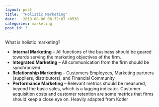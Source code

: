 ```yaml
---
layout: post
title:  "Holistic Marketing"
date:   2019-08-06 08:32:07 +0530
categories: marketing
post_id: 3
---
```


What is holistic marketing?
- **Internal Marketing** – All functions of the business should be geared towards serving the marketing objectives of the firm.
- **Integrated Marketing** – All communication from the firm should be synchronized
- **Relationship Marketing** – Customers Employees, Marketing partners (suppliers, distributors), and Financial Community
- **Performance Marketing** – Relevant metrics should be measured, beyond the basic sales, which is a lagging indicator. Customer acquisition costs and customer retention are some metrics that firms should keep a close eye on.
Heavily adapted from Kotler
